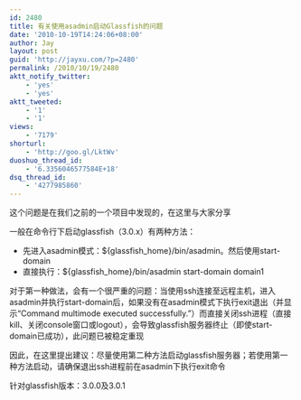 ```yaml
---
id: 2480
title: 有关使用asadmin启动Glassfish的问题
date: '2010-10-19T14:24:06+08:00'
author: Jay
layout: post
guid: 'http://jayxu.com/?p=2480'
permalink: /2010/10/19/2480
aktt_notify_twitter:
    - 'yes'
    - 'yes'
aktt_tweeted:
    - '1'
    - '1'
views:
    - '7179'
shorturl:
    - 'http://goo.gl/LktWv'
duoshuo_thread_id:
    - '6.3356046577584E+18'
dsq_thread_id:
    - '4277985860'
---
```


<!-- p.p1 {margin: 0.0px 0.0px 0.0px 0.0px; font: 13.0px 'Courier New'} p.p2 {margin: 0.0px 0.0px 0.0px 0.0px; font: 13.0px 'Courier New'; min-height: 15.0px} p.p3 {margin: 0.0px 0.0px 0.0px 0.0px; font: 13.0px Arial} p.p4 {margin: 0.0px 0.0px 0.0px 0.0px; font: 13.0px Arial; min-height: 15.0px} li.li3 {margin: 0.0px 0.0px 0.0px 0.0px; font: 13.0px Arial} ul.ul1 {list-style-type: disc} -->这个问题是在我们之前的一个项目中发现的，在这里与大家分享

一般在命令行下启动glassfish（3.0.x）有两种方法：
<ul>
	<li>先进入asadmin模式：${glassfish_home}/bin/asadmin。然后使用start-domain</li>
	<li>直接执行：${glassfish_home}/bin/asadmin start-domain domain1</li>
</ul>
对于第一种做法，会有一个很严重的问题：当使用ssh连接至远程主机，进入asadmin并执行start-domain后，如果没有在asadmin模式下执行exit退出（并显示“Command multimode executed successfully.”）而直接关闭ssh进程（直接kill、关闭console窗口或logout），会导致glassfish服务器终止（即使start-domain已成功），此问题已被稳定重现

因此，在这里提出建议：尽量使用第二种方法启动glassfish服务器；若使用第一种方法启动，请确保退出ssh进程前在asadmin下执行exit命令

针对glassfish版本：3.0.0及3.0.1
